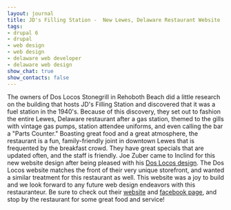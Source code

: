 ```yaml
---
layout: journal
title: JD's Filling Station -  New Lewes, Delaware Restaurant Website
tags: 
- drupal 6
- drupal
- web design
- web design
- delaware web developer
- delaware web design
show_chat: true
show_contacts: false
---
```


The owners of Dos Locos Stonegrill in Rehoboth Beach did a little research on the building that hosts JD&#39;s Filling Station and discovered that it was a fuel station in the 1940&#39;s. Because of this discovery, they set out to fashion the entire Lewes, Delaware restaurant after a gas station, themed to the gills with vintage gas pumps, station attendee uniforms, and even calling the bar a &quot;Parts Counter.&quot; Boasting great food and a great atmosphere, the restaurant is a fun, family-friendly joint in downtown Lewes that is frequented by the breakfast crowd. They have great specials that are updated often, and the staff is friendly. Joe Zuber came to Inclind for this new website design after being pleased with his <a href="/our-work/dos-locos/detail.htm" title="Dos Locos Restaurant - Rehoboth Beach, Delaware Website Design">Dos Locos design</a>. The Dos Locos website matches the front of their very unique storefront, and wanted a similar treatment for this restaurant as well. This website was a joy to build and we look forward to any future web design endeavors with this restauranteur. Be sure to check out their <a href="http://www.jdsfillingstation.com" title="Lewes, Delaware Restaurant - JD's Filling Station">website</a> and <a href="http://www.facebook.com/pages/Lewes-DE/JDs-Filling-Station/10150097735800554?ref=search&amp;sid=25KQcYp7pUUHtFXrxGkzPA.3693817637..1" title="JD's Filling Station Facebook Page">facebook page</a>, and stop by the restaurant for some great food and service!
